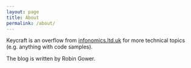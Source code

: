 ```yaml
---
layout: page
title: About
permalink: /about/
---
```


Keycraft is an overflow from [infonomics.ltd.uk](http://infonomics.ltd.uk/news/index.html) for more technical topics (e.g. anything with code samples). 

The blog is written by Robin Gower.
